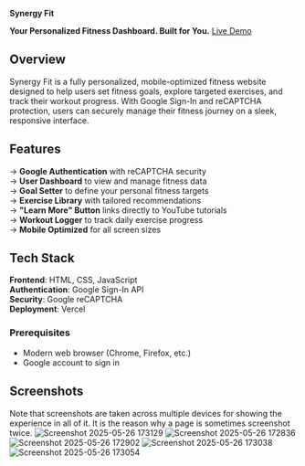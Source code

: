 **Synergy Fit**

**Your Personalized Fitness Dashboard. Built for You.**
[Live Demo](https://synergy-fit.vercel.app/)

## Overview

Synergy Fit is a fully personalized, mobile-optimized fitness website designed to help users set fitness goals, explore targeted exercises, and track their workout progress. With Google Sign-In and reCAPTCHA protection, users can securely manage their fitness journey on a sleek, responsive interface.

## Features

-> **Google Authentication** with reCAPTCHA security    
-> **User Dashboard** to view and manage fitness data   
-> **Goal Setter** to define your personal fitness targets     
-> **Exercise Library** with tailored recommendations      
-> **"Learn More" Button** links directly to YouTube tutorials        
-> **Workout Logger** to track daily exercise progress       
-> **Mobile Optimized** for all screen sizes        

## Tech Stack

**Frontend**: HTML, CSS, JavaScript  
**Authentication**: Google Sign-In API  
**Security**: Google reCAPTCHA  
**Deployment**: Vercel

### Prerequisites

- Modern web browser (Chrome, Firefox, etc.)
- Google account to sign in

## Screenshots
Note that screenshots are taken across multiple devices for showing the experience in all of it. It is the reason why a page is sometimes screenshot twice.
![Screenshot 2025-05-26 173129](https://github.com/user-attachments/assets/33d8c8e2-4d78-4c65-998e-da74d771ff78)
![Screenshot 2025-05-26 172836](https://github.com/user-attachments/assets/55b6e802-e58b-412e-ac5c-2d7f24381f39)
![Screenshot 2025-05-26 172902](https://github.com/user-attachments/assets/63358587-a09a-4e25-a738-d9b936221741)
![Screenshot 2025-05-26 173038](https://github.com/user-attachments/assets/262240a2-d52e-41d1-88bc-fd71765e4d59)
![Screenshot 2025-05-26 173054](https://github.com/user-attachments/assets/16ddb7ee-3a71-460a-a00a-5444e47a4bed)
